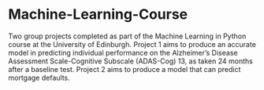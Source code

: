 # Machine-Learning-Course
Two group projects completed as part of the Machine Learning in Python course at the University of Edinburgh. 
Project 1 aims to produce an accurate model in predicting individual performance on the  Alzheimer’s Disease Assessment Scale-Cognitive Subscale (ADAS-Cog) 13, as taken 24 months after a baseline test.
Project 2 aims to produce a model that can predict mortgage defaults.
